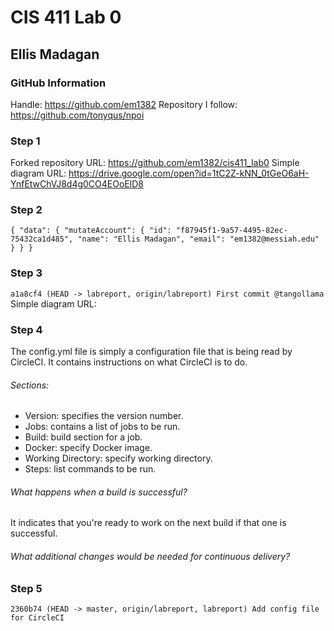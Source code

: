 # CIS 411 Lab 0
## Ellis Madagan

### GitHub Information
Handle: https://github.com/em1382
Repository I follow: https://github.com/tonyqus/npoi

### Step 1
Forked repository URL: https://github.com/em1382/cis411_lab0
Simple diagram URL: https://drive.google.com/open?id=1tC2Z-kNN_0tGeO6aH-YnfEtwChVJ8d4g0CO4EOoElD8

### Step 2
`{
  "data": {
    "mutateAccount": {
      "id": "f87945f1-9a57-4495-82ec-75432ca1d485",
      "name": "Ellis Madagan",
      "email": "em1382@messiah.edu"
    }
  }
}`

### Step 3
`a1a8cf4 (HEAD -> labreport, origin/labreport) First commit @tangollama`
Simple diagram URL: 

### Step 4
The config.yml file is simply a configuration file that is being read by CircleCI.
It contains instructions on what CircleCI is to do.
###### Sections:
* Version: specifies the version number.
* Jobs: contains a list of jobs to be run.
* Build: build section for a job.
* Docker: specify Docker image.
* Working Directory: specify working directory.
* Steps: list commands to be run.
###### What happens when a build is successful?
It indicates that you're ready to work on the next build if that one is successful.
###### What additional changes would be needed for continuous delivery?


### Step 5
`2360b74 (HEAD -> master, origin/labreport, labreport) Add config file for CircleCI`
